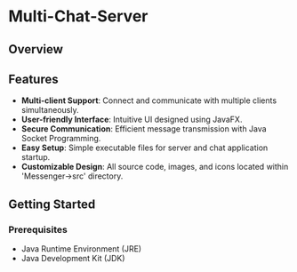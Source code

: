 # Multi-Chat-Server

## Overview

## Features
- **Multi-client Support**: Connect and communicate with multiple clients simultaneously.
- **User-friendly Interface**: Intuitive UI designed using JavaFX.
- **Secure Communication**: Efficient message transmission with Java Socket Programming.
- **Easy Setup**: Simple executable files for server and chat application startup.
- **Customizable Design**: All source code, images, and icons located within 'Messenger->src' directory.

## Getting Started

### Prerequisites
- Java Runtime Environment (JRE)
- Java Development Kit (JDK)

